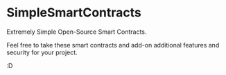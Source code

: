 # SimpleSmartContracts
Extremely Simple Open-Source Smart Contracts.

Feel free to take these smart contracts and add-on additional features and security for your project.

:D
